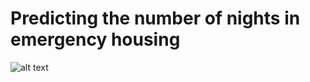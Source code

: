 # Predicting the number of nights in emergency housing

![alt text](https://github.com/balldatascientist/Prediction_logement_urgence/blob/main/feature_importance.png)
